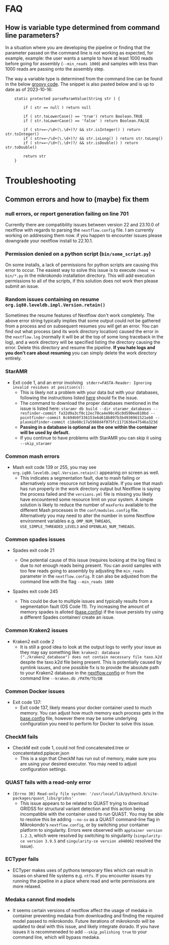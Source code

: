 # FAQ

## How is variable type determined from command line parameters?

In a situation where you are developing the pipeline or finding that the parameter passed on the command line is not working as expected, for example, example: the user wants a sample to have at least 1000 reads before going for assembly (`--min_reads 1000`) and samples with less than 1000 reads are passing onto the assembly step.

The way a variable type is determined from the command line can be found in the below [groovy code](https://github.com/nextflow-io/nextflow/blob/8c0566fc3a35c8d3a4e01a508a0667e471bab297/modules/nextflow/src/main/groovy/nextflow/cli/CmdRun.groovy#L506-L518). The snippet is also pasted below and is up to date as of 2023-10-16:

```
    static protected parseParamValue(String str ) {

        if ( str == null ) return null

        if ( str.toLowerCase() == 'true') return Boolean.TRUE
        if ( str.toLowerCase() == 'false' ) return Boolean.FALSE

        if ( str==~/\d+(\.\d+)?/ && str.isInteger() ) return str.toInteger()
        if ( str==~/\d+(\.\d+)?/ && str.isLong() ) return str.toLong()
        if ( str==~/\d+(\.\d+)?/ && str.isDouble() ) return str.toDouble()

        return str
    }
```

# Troubleshooting

## Common errors and how to (maybe) fix them

### null errors, or report generation failing on line 701

Currently there are compatibility issues between version 22 and 23.10.0 of nextflow with regards to parsing the `nextflow.config` file. I am currently working on addressing them now. if you happen to encounter issues please downgrade your nextflow install to 22.10.1.

### Permission denied on a python script (`bin/some_script.py`)

On some installs, a lack of permissions for python scripts are causing this error to occur. The easiest way to solve this issue is to execute `chmod +x bin/*.py` in the mikrokondo installation directory. This will add execution permissions to all of the scripts, if this solution does not work then please submit an issue.

### Random issues containing on resume `org.iq80.leveldb.impl.Version.retain()`

Sometimes the resume features of Nextflow don't work completely. The above error string typically implies that some output could not be gathered from a process and on subsequent resumes you will get an error. You can find out what process (and its work directory location) caused the error in the `nextflow.log` (normally it will be at the top of some long traceback in the log), and a work directory will be specified listing the directory causing the error. Delete this directory and resume the pipeline. **If you hate logs and you don't care about resuming** you can simply delete the work directory entirely.


### StarAMR

- Exit code 1, and an error involving ` stderr=FASTA-Reader: Ignoring invalid residues at position(s):`
  - This is likely not a problem with your data but with your databases, following the instructions listed [here](https://github.com/phac-nml/staramr/issues/200#issuecomment-1741082733) should fix the issue.
  - The command to download the proper databases mentioned in the issue is listed here:
  `staramr db build --dir staramr_databases --resfinder-commit fa32d9a3cf0c12ec70ca4e90c45c0d590ee810bd --pointfinder-commit 8c694b9f336153e6d618b897b3b4930961521eb8 --plasmidfinder-commit c18e08c17a5988d4f075fc1171636e47546a323d`
  - **Passing in a database is optional as the one within the container will be used by default.**
  - If you continue to have problems with StarAMR you can skip it using `--skip_staramr`


### Common mash errors

- Mash exit code 139 or 255, you may see `org.iq80.leveldb.impl.Version.retain()` appearing on screen as well.
  - This indicates a segmentation fault, due to mash failing or alternatively some resource not being available. If you see that mash has run properly in the work directory output but Nextflow is saying the process failed and the `versions.yml` file is missing you likely have encountered some resource limit on your system. A simple solution is likely to reduce the number of `maxForks` available to the different Mash processes in the `conf/modules.config` file. Alternatively you may need to alter the number in some Nextflow environment variables e.g. `OMP_NUM_THREADS`, `USE_SIMPLE_THREADED_LEVEL3` and `OPENBLAS_NUM_THREADS`.

### Common spades issues

- Spades exit code 21
  - One potential cause of this issue (requires looking at the log files) is due to not enough reads being present. You can avoid samples with too few reads going to assembly by adjusting the `min_reads` parameter in the `nextflow.config`. It can also be adjusted from the command line with the flag `--min_reads 1000`

- Spades exit code 245
  - This could be due to multiple issues and typically results from a segmentation fault (OS Code 11). Try increasing the amount of memory spades is alloted ([base.config](https://github.com/phac-nml/mikrokondo/blob/main/conf/base.config)) if the issue persists try using a different Spades container/ create an issue.

### Common Kraken2 issues

- Kraken2 exit code 2
  - It is still a good idea to look at the output logs to verify your issue as they may say something like: `kraken2: database ("./kraken2_database") does not contain necessary file taxo.k2d` despite the taxo.k2d file being present. This is potentially caused by symlink issues, and one possible fix is to provide the absolute path to your Kraken2 database in the [nextflow.config](https://github.com/phac-nml/mikrokondo/blob/main/nextflow.config) or from the command line `--kraken.db /PATH/TO/DB`


### Common Docker issues

- Exit code 137:
  - Exit code 137, likely means your docker container used to much memory. You can adjust how much memory each process gets in the [base.config](https://github.com/phac-nml/mikrokondo/blob/main/conf/base.config) file, however there may be some underlying configuration you need to perform for Docker to solve this issue.

### CheckM fails

- CheckM exit code 1, could not find concatenated.tree or concatentated.pplacer.json
  - This is a sign that CheckM has run out of memory, make sure you are using your desired executor. You may need to adjust configuration settings.

### QUAST fails with a read-only error

- `[Errno 30] Read-only file system: '/usr/local/lib/python3.9/site-packages/quast_libs/gridss'`
  - This issue appears to be related to QUAST trying to download GRIDSS for structural variant detection and this action being incompatible with the container used to run QUAST. You may be able to resolve this be adding `--no-sv` as a QUAST command-line flag in Mikrokondo's `nextflow.config`, or by switching your container platform to singularity. Errors were observed with `apptainer version 1.2.3`, which were resolved by switching to singularity (`singularity-ce version 3.9.5` and `singularity-ce version a948062` resolved the issue).

### ECTyper fails

- ECTyper makes uses of pythons temporary files which can result in issues on shared file systems e.g. `ntfs`. If you encounter issues try running the pipeline in a place where read and write permissions are more relaxed.


### Medaka cannot find models

- It seems certain versions of nextflow affect the usage of medaka in container preventing medaka from downloading and finding the required model passed to mikrokondo. Future iterations of mikrokondo will be updated to deal with this issue, and likely integrate dorado. If you have issues it is recommeneded to add `--skip_polishing true` to your command line, which will bypass medaka.
